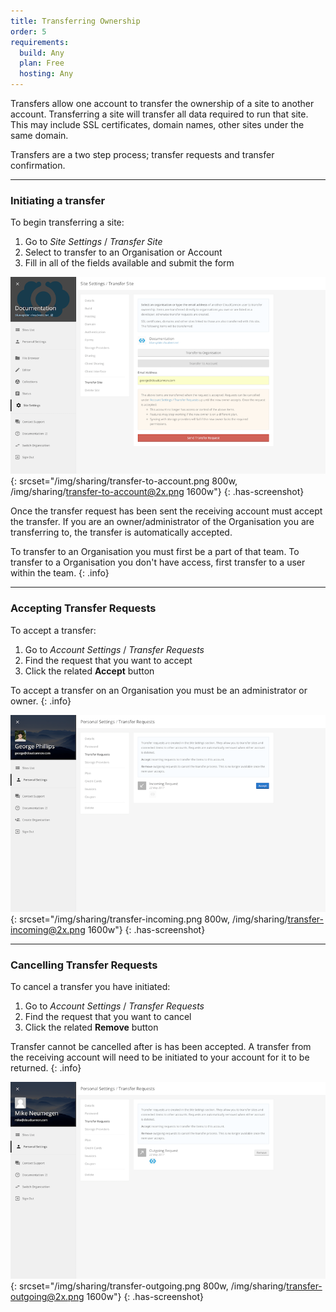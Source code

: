 ```yaml
---
title: Transferring Ownership
order: 5
requirements:
  build: Any
  plan: Free
  hosting: Any
---
```


Transfers allow one account to transfer the ownership of a site to another account. Transferring a site will transfer all data required to run that site. This may include SSL certificates, domain names, other sites under the same domain.

Transfers are a two step process; transfer requests and transfer confirmation.

---

### Initiating a transfer

To begin transferring a site:

1. Go to *Site Settings* / *Transfer Site*
2. Select to transfer to an Organisation or Account
3. Fill in all of the fields available and submit the form

![Transfering to an account](/img/sharing/transfer-to-account.png){: srcset="/img/sharing/transfer-to-account.png 800w, /img/sharing/transfer-to-account@2x.png 1600w"}
{: .has-screenshot}

Once the transfer request has been sent the receiving account must accept the transfer. If you are an owner/administrator of the Organisation you are transferring to, the transfer is automatically accepted.

To transfer to an Organisation you must first be a part of that team. To transfer to a Organisation you don't have access, first transfer to a user within the team.
{: .info}

---

### Accepting Transfer Requests

To accept a transfer:

1. Go to *Account Settings* / *Transfer Requests*
2. Find the request that you want to accept
3. Click the related **Accept** button

To accept a transfer on an Organisation you must be an administrator or owner.
{: .info}

![The transfer list on the receiving account](/img/sharing/transfer-incoming.png){: srcset="/img/sharing/transfer-incoming.png 800w, /img/sharing/transfer-incoming@2x.png 1600w"}
{: .has-screenshot}

---

### Cancelling Transfer Requests

To cancel a transfer you have initiated:

1. Go to *Account Settings* / *Transfer Requests*
2. Find the request that you want to cancel
3. Click the related **Remove** button

Transfer cannot be cancelled after is has been accepted. A transfer from the receiving account will need to be initiated to your account for it to be returned.
{: .info}

![The transfer list on the original account](/img/sharing/transfer-outgoing.png){: srcset="/img/sharing/transfer-outgoing.png 800w, /img/sharing/transfer-outgoing@2x.png 1600w"}
{: .has-screenshot}